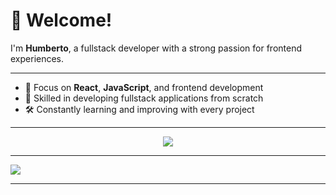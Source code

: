 # 👋 Welcome!

I'm **Humberto**, a fullstack developer with a strong passion for frontend experiences.

---

- 🚀 Focus on **React**, **JavaScript**, and frontend development  
- 🧩 Skilled in developing fullstack applications from scratch
- 🛠️ Constantly learning and improving with every project


---

<p align="center">
  <a href="https://skillicons.dev">
    <img src="https://skillicons.dev/icons?i=git,bootstrap,css,gulp,js,jquery,less,nextjs,nodejs,py,react,sass,ts,vite,windicss&theme=dark&perline=5" />
  </a>
</p>

---

<p align="left">
  <a href="https://skillicons.dev">
    <img src="https://skillicons.dev/icons?i=linkedin" />
  </a>
</p>

---